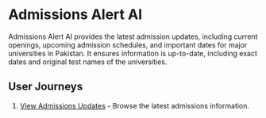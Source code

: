 # Admissions Alert AI

Admissions Alert AI provides the latest admission updates, including current openings, upcoming admission schedules, and important dates for major universities in Pakistan. It ensures information is up-to-date, including exact dates and original test names of the universities.

## User Journeys

1. [View Admissions Updates](docs/journeys/view-admissions-updates.md) - Browse the latest admissions information.